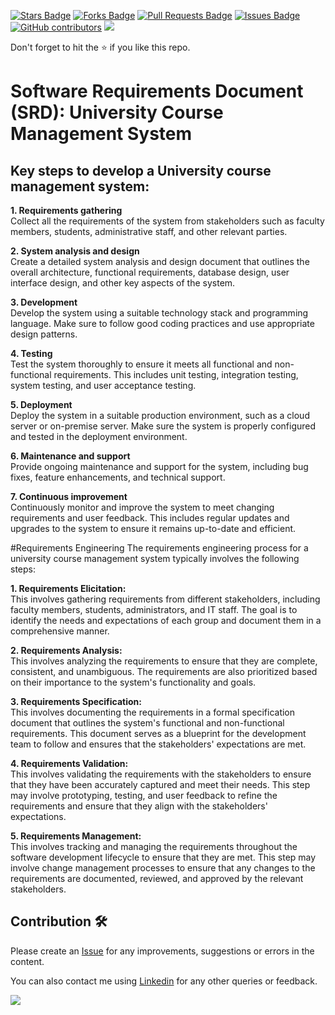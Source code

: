 <a href="https://github.com/drshahizan/software-engineering/stargazers"><img src="https://img.shields.io/github/stars/drshahizan/software-engineering" alt="Stars Badge"/></a>
<a href="https://github.com/drshahizan/software-engineering/network/members"><img src="https://img.shields.io/github/forks/drshahizan/software-engineering" alt="Forks Badge"/></a>
<a href="https://github.com/drshahizan/software-engineering/pulls"><img src="https://img.shields.io/github/issues-pr/drshahizan/software-engineering" alt="Pull Requests Badge"/></a>
<a href="https://github.com/drshahizan/software-engineering"><img src="https://img.shields.io/github/issues/drshahizan/software-engineering" alt="Issues Badge"/></a>
<a href="https://github.com/drshahizan/software-engineering/graphs/contributors"><img alt="GitHub contributors" src="https://img.shields.io/github/contributors/drshahizan/software-engineering?color=2b9348"></a>
![](https://visitor-badge.glitch.me/badge?page_id=drshahizan/software-engineering)

Don't forget to hit the :star: if you like this repo.

# Software Requirements Document (SRD): University Course Management System
## Key steps to develop a University course management system:

<b>1. Requirements gathering</b>
<br>
Collect all the requirements of the system from stakeholders such as faculty members, students, administrative staff, and other relevant parties.

<b>2. System analysis and design</b>
<br>
Create a detailed system analysis and design document that outlines the overall architecture, functional requirements, database design, user interface design, and other key aspects of the system.

<b>3. Development</b>
<br>
Develop the system using a suitable technology stack and programming language. Make sure to follow good coding practices and use appropriate design patterns.

<b>4. Testing</b>
<br>
Test the system thoroughly to ensure it meets all functional and non-functional requirements. This includes unit testing, integration testing, system testing, and user acceptance testing.

<b>5. Deployment</b>
<br>
Deploy the system in a suitable production environment, such as a cloud server or on-premise server. Make sure the system is properly configured and tested in the deployment environment.

<b>6. Maintenance and support</b>
<br>
Provide ongoing maintenance and support for the system, including bug fixes, feature enhancements, and technical support.

<b>7. Continuous improvement</b>
<br>
Continuously monitor and improve the system to meet changing requirements and user feedback. This includes regular updates and upgrades to the system to ensure it remains up-to-date and efficient.

#Requirements Engineering
The requirements engineering process for a university course management system typically involves the following steps:

<b>1. Requirements Elicitation: </b>
<br>
This involves gathering requirements from different stakeholders, including faculty members, students, administrators, and IT staff. The goal is to identify the needs and expectations of each group and document them in a comprehensive manner.

<b>2. Requirements Analysis: </b>
<br>
This involves analyzing the requirements to ensure that they are complete, consistent, and unambiguous. The requirements are also prioritized based on their importance to the system's functionality and goals.

<b>3. Requirements Specification: </b>
<br>
This involves documenting the requirements in a formal specification document that outlines the system's functional and non-functional requirements. This document serves as a blueprint for the development team to follow and ensures that the stakeholders' expectations are met.

<b>4. Requirements Validation: </b>
<br>
This involves validating the requirements with the stakeholders to ensure that they have been accurately captured and meet their needs. This step may involve prototyping, testing, and user feedback to refine the requirements and ensure that they align with the stakeholders' expectations.

<b>5. Requirements Management: </b>
<br>
This involves tracking and managing the requirements throughout the software development lifecycle to ensure that they are met. This step may involve change management processes to ensure that any changes to the requirements are documented, reviewed, and approved by the relevant stakeholders.

## Contribution 🛠️
Please create an [Issue](https://github.com/drshahizan/software-engineering/issues) for any improvements, suggestions or errors in the content.

You can also contact me using [Linkedin](https://www.linkedin.com/in/drshahizan/) for any other queries or feedback.

![](https://visitor-badge.glitch.me/badge?page_id=drshahizan)



